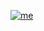 [![me](https://raw.githubusercontent.com/hirin-byte/inmo/refs/heads/main/Logo16-9.gif)](https://inmobiliario.do/foro/)
